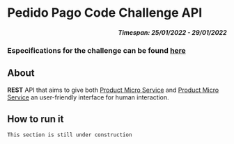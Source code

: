 # Pedido Pago Code Challenge API

<h4 align='right'>
    <i>
        Timespan: 25/01/2022 - 29/01/2022
    </i>
</h4>

### Especifications for the challenge can be found <a href=https://github.com/pedidopago/nodejs-challenge>here<a>

## About

**REST** API that aims to give both <a href=https://github.com/RogerioRomualdo/PharmacyMicroService>Product Micro Service<a> and <a href=https://github.com/RogerioRomualdo/ProductMicroService>Product Micro Service<a> an user-friendly interface for human interaction.

## How to run it

```
This section is still under construction
```

